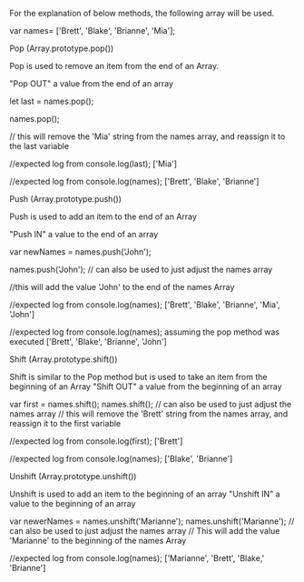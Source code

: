 For the explanation of below methods, the following array will be used.

var names= ['Brett', 'Blake', 'Brianne', 'Mia'];


Pop (Array.prototype.pop())

  Pop is used to remove an item from the end of an Array.
  
  "Pop OUT" a value from the end of an array

  let last = names.pop(); 
  
  names.pop();   
  
  // this will remove the 'Mia' string from the names array, and reassign it to  the last variable

  //expected log from console.log(last);
  ['Mia']

  //expected log from console.log(names);
  ['Brett', 'Blake', 'Brianne']

Push (Array.prototype.push())

  Push is used to add an item to the end of an Array
  
  "Push IN" a value to the end of an array

  var newNames = names.push('John');
  
  names.push('John');   // can also be used to just adjust the names array
  
  //this will add the value 'John' to the end of the names Array

  //expected log from console.log(names);
  ['Brett', 'Blake', 'Brianne', 'Mia', 'John']

  //expected log from console.log(names); assuming the pop method was executed
  ['Brett', 'Blake', 'Brianne', 'John']

Shift (Array.prototype.shift())

  Shift is similar to the Pop method but is used to take an item from the beginning of an Array
  "Shift OUT" a value from the beginning of an array

  var first = names.shift();
  names.shift();   // can also be used to just adjust the names array
  // this will remove the 'Brett' string from the names array, and reassign it to  the first variable

  //expected log from console.log(first);
  ['Brett']

  //expected log from console.log(names);
  ['Blake', 'Brianne']

Unshift (Array.prototype.unshift())

  Unshift is used to add an item to the beginning of an array
  "Unshift IN" a value to the beginning of an array

  var newerNames = names.unshift('Marianne');
  names.unshift('Marianne');   // can also be used to just adjust the names array
  // This will add the value 'Marianne' to the beginning of the names Array

  //expected log from console.log(names);
  ['Marianne', 'Brett', 'Blake,' 'Brianne']
